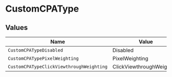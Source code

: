 # CustomCPAType


## Values

| Name                                     | Value                                    |
| ---------------------------------------- | ---------------------------------------- |
| `CustomCPATypeDisabled`                  | Disabled                                 |
| `CustomCPATypePixelWeighting`            | PixelWeighting                           |
| `CustomCPATypeClickViewthroughWeighting` | ClickViewthroughWeighting                |